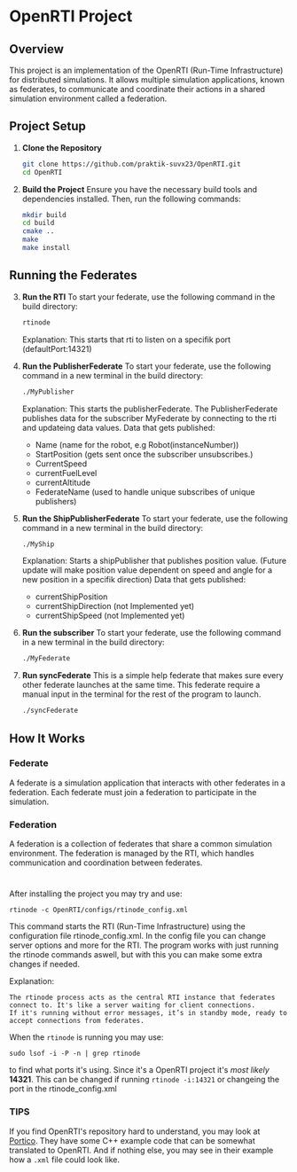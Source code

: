 # OpenRTI Project

## Overview

This project is an implementation of the OpenRTI (Run-Time Infrastructure) for distributed simulations. It allows multiple simulation applications, known as federates, to communicate and coordinate their actions in a shared simulation environment called a federation.

## Project Setup

1. **Clone the Repository**
    ```bash
    git clone https://github.com/praktik-suvx23/OpenRTI.git
    cd OpenRTI
    ```

2. **Build the Project**
    Ensure you have the necessary build tools and dependencies installed. Then, run the following commands:
    ```bash
    mkdir build
    cd build
    cmake ..
    make
    make install
    ```

## Running the Federates

3. **Run the RTI**
    To start your federate, use the following command in the build directory:
    ```bash
    rtinode
    ```
    Explanation:
    This starts that rti to listen on a specifik port (defaultPort:14321)

4. **Run the PublisherFederate**
    To start your federate, use the following command in a new terminal in the build directory:
    ```bash
    ./MyPublisher
    ```
    Explanation:
    This starts the publisherFederate. The PublisherFederate publishes data for the subscriber MyFederate by connecting to the rti and updateing data values. 
    Data that gets published:

    * Name (name for the robot, e.g Robot(instanceNumber))
    * StartPosition (gets sent once the subscriber unsubscribes.)
    * CurrentSpeed
    * currentFuelLevel
    * currentAltitude
    * FederateName (used to handle unique subscribes of unique publishers)


5. **Run the ShipPublisherFederate**
    To start your federate, use the following command in a new terminal in the build directory:
    ```bash
    ./MyShip
    ```
    Explanation:
    Starts a shipPublisher that publishes position value. (Future update will make position value dependent on speed and angle for a new position in a specifik direction)
    Data that gets published:

    * currentShipPosition
    * currentShipDirection (not Implemented yet)
    * currentShipSpeed  (not Implemented yet)

6. **Run the subscriber**
    To start your federate, use the following command in a new terminal in the build directory:
    ```bash
    ./MyFederate
    ```

7. **Run syncFederate**
    This is a simple help federate that makes sure every other federate launches at the same time. This federate require a manual input in the terminal for the rest of the program to launch.
    ```bash
    ./syncFederate
    ```

## How It Works

### Federate

A federate is a simulation application that interacts with other federates in a federation. Each federate must join a federation to participate in the simulation.

### Federation

A federation is a collection of federates that share a common simulation environment. The federation is managed by the RTI, which handles communication and coordination between federates.

#

After installing the project you may try and use:
```
rtinode -c OpenRTI/configs/rtinode_config.xml
```
This command starts the RTI (Run-Time Infrastructure) using the configuration file rtinode_config.xml. 
In the config file you can change server options and more for the RTI. The program works with just running the rtinode commands aswell, but with this you can make some extra changes if needed.

Explanation:

    The rtinode process acts as the central RTI instance that federates connect to. It's like a server waiting for client connections.
    If it's running without error messages, it’s in standby mode, ready to accept connections from federates.

When the `rtinode` is running you may use:
```
sudo lsof -i -P -n | grep rtinode
```
to find what ports it's using. Since it's a OpenRTI project it's *most likely* **14321**. This can be changed if running `rtinode -i:14321` or changeing the port in the rtinode_config.xml 


### TIPS
If you find OpenRTI's repository hard to understand, you may look at [Portico](https://github.com/openlvc/portico). They have some C++ example code that can be somewhat translated to OpenRTI. And if nothing else, you may see in their example how a ```.xml``` file could look like.
